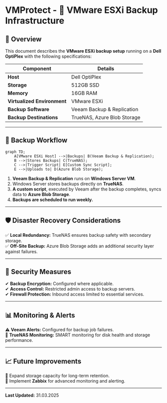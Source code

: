 # VMProtect - 🚀 VMware ESXi Backup Infrastructure

## 📌 Overview
This document describes the **VMware ESXi backup setup** running on a **Dell OptiPlex** with the following specifications:

| Component                | Details                  |
|--------------------------|--------------------------|
| **Host**                | Dell OptiPlex           |
| **Storage**             | 512GB SSD               |
| **Memory**              | 16GB RAM                |
| **Virtualized Environment** | VMware ESXi        |
| **Backup Software**     | Veeam Backup & Replication |
| **Backup Destinations** | TrueNAS, Azure Blob Storage |

---

## 🔄 Backup Workflow
```mermaid
graph TD;
    A[VMware ESXi Host] -->|Backups| B(Veeam Backup & Replication);
    B -->|Stores Backups| C(TrueNAS);
    C -->|Trigger Script| E[Custom Sync Script];
    E -->|Uploads to| D(Azure Blob Storage);
```
1. **Veeam Backup & Replication** runs on **Windows Server VM**.
2. Windows Server stores backups directly on **TrueNAS**.
3. **A custom script**, executed by Veeam after the backup completes, syncs data to **Azure Blob Storage**.
4. **Backups are scheduled to run weekly.**

---

## 🛡️ Disaster Recovery Considerations
✅ **Local Redundancy:** TrueNAS ensures backup safety with secondary storage.  
✅ **Off-Site Backup:** Azure Blob Storage adds an additional security layer against failures.  

---

## 🔐 Security Measures
✔ **Backup Encryption:** Configured where applicable.  
✔ **Access Control:** Restricted admin access to backup servers.  
✔ **Firewall Protection:** Inbound access limited to essential services.  

---

## 📊 Monitoring & Alerts
⚠ **Veeam Alerts:** Configured for backup job failures.  
📡 **TrueNAS Monitoring:** SMART monitoring for disk health and storage performance.  

---

## 📈 Future Improvements
💾 Expand storage capacity for long-term retention.  
📡 Implement **Zabbix** for advanced monitoring and alerting.  

---
**Last Updated:** 31.03.2025
